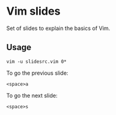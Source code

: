 # Vim slides

Set of slides to explain the basics of Vim.

## Usage

    vim -u slidesrc.vim 0*

To go the previous slide:

    <space>a

To go the next slide:

    <space>s
